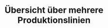 ---
layout: article
title: Übersicht über mehrere Produktionslinien
description: 
  - Dieses Template bietet eine Übersicht über fünf Produktionslinien in einer Produktionshalle. Mit Variablen als Datenquellen und Skripten wird etwas Bewegung simuliert. Ersetzen Sie einfach die Variablen durch Ihre Datenquellen und passen Sie die Skripte entsprechend Ihren Anforderungen an, um dieses Template für Ihre Zwecke zu nutzen.
lang: de
weight: 2000
isDraft: false
ref: Info_Production_Lines
category:
  - Empfohlen
  - Produktion
  - KPI
  - Lean Management
image: Info_Production_Lines_DE.png
download: Info_Production_Lines_DE.pbmx
overview_description:
overview_benefits:
overview_data_sources:
---